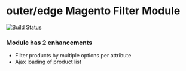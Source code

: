 outer/edge Magento Filter Module
============================================


[![Build Status](https://travis-ci.org/outeredge/magento-filter-module.svg?branch=master)](https://travis-ci.org/outeredge/magento-filter-module)


### Module has 2 enhancements
- Filter products by multiple options per attribute
- Ajax loading of product list
